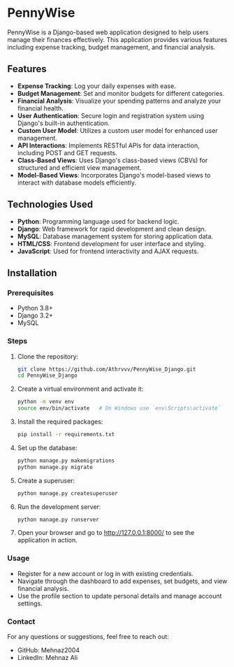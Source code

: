# PennyWise

PennyWise is a Django-based web application designed to help users manage their finances effectively. This application provides various features including expense tracking, budget management, and financial analysis.

## Features

- **Expense Tracking**: Log your daily expenses with ease.
- **Budget Management**: Set and monitor budgets for different categories.
- **Financial Analysis**: Visualize your spending patterns and analyze your financial health.
- **User Authentication**: Secure login and registration system using Django's built-in authentication.
- **Custom User Model**: Utilizes a custom user model for enhanced user management.
- **API Interactions**: Implements RESTful APIs for data interaction, including POST and GET requests.
- **Class-Based Views**: Uses Django's class-based views (CBVs) for structured and efficient view management.
- **Model-Based Views**: Incorporates Django's model-based views to interact with database models efficiently.

## Technologies Used

- **Python**: Programming language used for backend logic.
- **Django**: Web framework for rapid development and clean design.
- **MySQL**: Database management system for storing application data.
- **HTML/CSS**: Frontend development for user interface and styling.
- **JavaScript**: Used for frontend interactivity and AJAX requests.

## Installation

### Prerequisites

- Python 3.8+
- Django 3.2+
- MySQL

### Steps

1. Clone the repository:
   ```bash
   git clone https://github.com/Athrvvv/PennyWise_Django.git
   cd PennyWise_Django

2. Create a virtual environment and activate it:
   ```bash
   python -m venv env
   source env/bin/activate   # On Windows use `env\Scripts\activate`

   
3. Install the required packages:
   ```bash
   pip install -r requirements.txt

4. Set up the database:
   ```bash
   python manage.py makemigrations
   python manage.py migrate
   
5. Create a superuser:
    ```bash
    python manage.py createsuperuser

6. Run the development server:
    ```bash
    python manage.py runserver

7. Open your browser and go to http://127.0.0.1:8000/ to see the application in action.

### Usage

- Register for a new account or log in with existing credentials.
- Navigate through the dashboard to add expenses, set budgets, and view financial analysis.
- Use the profile section to update personal details and manage account settings.

### Contact

For any questions or suggestions, feel free to reach out:

- GitHub: Mehnaz2004
- LinkedIn: Mehnaz Ali
